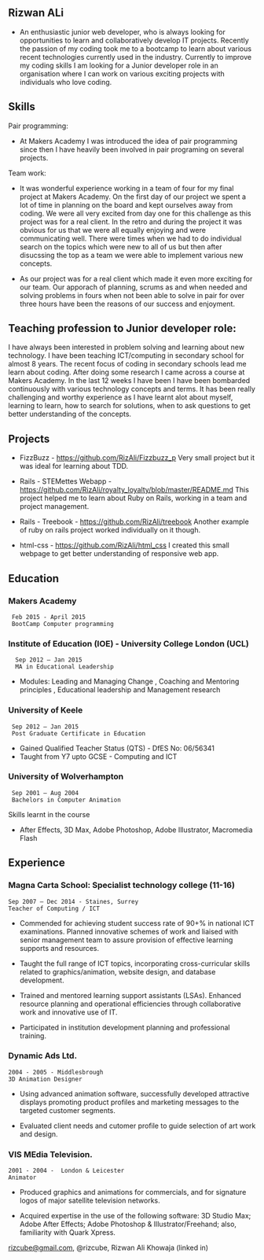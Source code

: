 ## Rizwan ALi

- An enthusiastic junior web developer, who is always looking for opportunities to learn and collaboratively        develop IT projects. Recently the passion of my coding took me to a bootcamp to learn about various recent        technologies currently used in the industry. Currently to improve my coding skills I am looking for a Junior      developer role in an organisation where I can work on various exciting projects with individuals who love         coding. 

## Skills

Pair programming: 
- At Makers Academy I was introduced the idea of pair programming since then I have heavily been involved in pair   programing on several projects.

Team work:

- It was wonderful experience working in a team of four for my final project at Makers Academy. On the first day    of our project we spent a lot of time in planning on the board and kept ourselves away from coding. We were all   very excited from day one for this challenge as this project was for a real client. In the retro and during the   project it was obvious for us that we were all equally enjoying and were communicating well. There were times     when we had to do individual search on the topics which were new to all of us but then after disucssing the top   as a team we were able to implement various new concepts. 

- As our project was for a real client which made it even more exciting for our team. Our apporach of planning,     scrums as and when needed and solving problems in fours when not been able to solve in pair for over three hours   have been the reasons of our success and enjoyment.

## Teaching profession to Junior developer role:

I have always been interested in problem solving and learning about new technology. I have been teaching ICT/computing in secondary school for almost 8 years. The recent focus of coding in secondary schools lead me learn about coding. After doing some research I came across a course at Makers Academy. In the last 12 weeks I have been I have been bombarded continuously with various technology concepts and terms. It has been really challenging and worthy experience as I have learnt alot about myself, learning to learn, how to search for solutions, when to ask questions to get better understanding of the concepts. 

## Projects

- FizzBuzz - https://github.com/RizAli/Fizzbuzz_p
          Very small project but it was ideal for learning about TDD.

- Rails - STEMettes Webapp - https://github.com/RizAli/royalty_loyalty/blob/master/README.md
          This project helped me to learn about Ruby on Rails, working in a team and project management.

- Rails - Treebook - https://github.com/RizAli/treebook
          Another example of ruby on rails project worked individually on it though.         

- html-css - https://github.com/RizAli/html_css
          I created this small webpage to get better understanding of responsive web app.

          
## Education

### Makers Academy
     Feb 2015 - April 2015
     BootCamp Computer programming 
     
### Institute of Education (IOE)  - University College London (UCL)
      Sep 2012 – Jan 2015
      MA in Educational Leadership

- Modules: Leading and Managing Change , Coaching and Mentoring principles , Educational leadership and Management research

### University of Keele
     Sep 2012 – Jan 2015
     Post Graduate Certificate in Education 
     
- Gained Qualified Teacher Status (QTS) - DfES No: 06/56341
- Taught from Y7 upto GCSE - Computing and ICT 


### University of Wolverhampton
     Sep 2001 – Aug 2004
     Bachelors in Computer Animation

Skills learnt in the course
- After Effects, 3D Max, Adobe Photoshop, Adobe Illustrator, Macromedia Flash


## Experience


### Magna Carta School: Specialist technology college (11-16)
    Sep 2007 – Dec 2014 - Staines, Surrey
    Teacher of Computing / ICT

- Commended for achieving student success rate of 90+%  in national ICT examinations.
  Planned innovative schemes of work and liaised with senior management team to assure provision of    effective learning supports and resources.

- Taught the full range of ICT topics, incorporating cross-curricular skills related to
  graphics/animation, website design, and database development.

- Trained and mentored learning support assistants (LSAs).
  Enhanced resource planning and operational efficiencies through collaborative work and innovative    use of IT.

- Participated in institution development planning and professional training.


### Dynamic Ads Ltd.
    2004 - 2005 - Middlesbrough
    3D Animation Designer

- Using advanced animation software, successfully developed attractive displays promoting product
  profiles and marketing messages to the targeted customer segments.

- Evaluated client needs and cutomer profile to guide selection of art work and design. 

### VIS MEdia Television.
    2001 - 2004 -  London & Leicester
    Animator
    

- Produced graphics and animations for commercials, and for signature logos of major satellite
  television networks.

- Acquired expertise in the use of the following software: 3D Studio Max; Adobe After Effects; Adobe   Photoshop & Illustrator/Freehand; also, familiarity with Quark Xpress.


 rizcube@gmail.com, @rizcube, Rizwan  Ali Khowaja (linked in)

